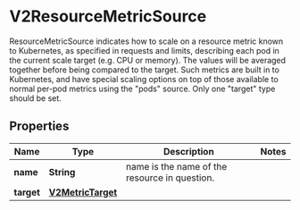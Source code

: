 

# V2ResourceMetricSource

ResourceMetricSource indicates how to scale on a resource metric known to Kubernetes, as specified in requests and limits, describing each pod in the current scale target (e.g. CPU or memory).  The values will be averaged together before being compared to the target.  Such metrics are built in to Kubernetes, and have special scaling options on top of those available to normal per-pod metrics using the \"pods\" source.  Only one \"target\" type should be set.
## Properties

Name | Type | Description | Notes
------------ | ------------- | ------------- | -------------
**name** | **String** | name is the name of the resource in question. | 
**target** | [**V2MetricTarget**](V2MetricTarget.md) |  | 



